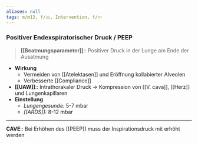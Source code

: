 ```yaml
---
aliases: null
tags: m/m13, f/🫁, Intervention, f/💤
---
```

### Positiver Endexspiratorischer Druck / PEEP
> **[[Beatmungsparameter]]**:: Positiver Druck in der Lunge am Ende der Ausatmung
- **Wirkung**
	- Vermeiden von [[Atelektasen]] und Eröffnung kollabierter Alveolen
	- Verbesserte [[Compliance]]
- **[[UAW]]**:: Intrathorakaler Druck → Kompression von [[V. cava]], [[Herz]] und Lungenkapillaren
- **Einstellung**
	- *Lungengesunde:* 5-7 mbar
	- *[[ARDS]]:* 8-12 mbar
---
**CAVE**:: Bei Erhöhen des [[PEEP]] muss der Inspirationsdruck mit erhöht werden
